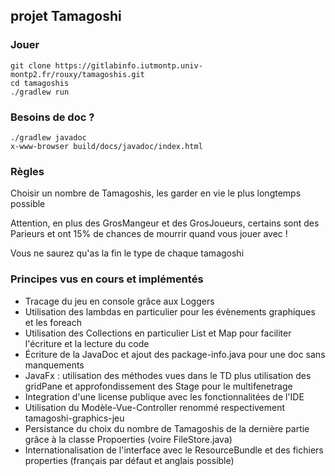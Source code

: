 ## projet Tamagoshi

### Jouer
```
git clone https://gitlabinfo.iutmontp.univ-montp2.fr/rouxy/tamagoshis.git
cd tamagoshis
./gradlew run
```

### Besoins de doc ?
```
./gradlew javadoc
x-www-browser build/docs/javadoc/index.html
```

### Règles
Choisir un nombre de Tamagoshis, les garder en vie le plus longtemps possible

Attention, en plus des GrosMangeur et des GrosJoueurs, certains sont des Parieurs et ont 15% de chances de mourrir quand vous jouer avec !

Vous ne saurez qu'as la fin le type de chaque tamagoshi

### Principes vus en cours et implémentés
- Tracage du jeu en console grâce aux Loggers
- Utilisation des lambdas en particulier pour les évènements graphiques et les foreach
- Utilisation des Collections en particulier List et Map pour faciliter l'écriture et la lecture du code
- Écriture de la JavaDoc et ajout des package-info.java pour une doc sans manquements
- JavaFx : utilisation des méthodes vues dans le TD plus utilisation des gridPane et approfondissement des Stage pour le multifenetrage
- Integration d'une license publique avec les fonctionnalitées de l'IDE
- Utilisation du Modèle-Vue-Controller renommé respectivement tamagoshi-graphics-jeu
- Persistance du choix du nombre de Tamagoshis de la dernière partie grâce à la classe Propoerties (voire FileStore.java)
- Internationalisation de l'interface avec le ResourceBundle et des fichiers properties (français par défaut et anglais possible)